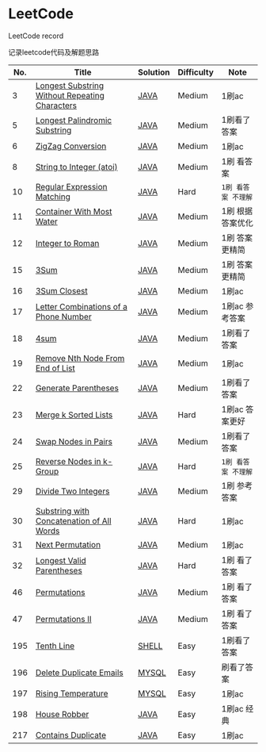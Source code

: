 # LeetCode
LeetCode record

记录leetcode代码及解题思路

|No.|Title|Solution|Difficulty|Note|
|---|---|---|---|---|
|3|[Longest Substring Without Repeating Characters](https://leetcode.com/problems/longest-substring-without-repeating-characters/description/)|[JAVA](https://github.com/Sunmit/LeetCode/blob/master/003.Longest%20Substring%20Without%20Repeating%20Characters/Solution.java)|Medium|1刷ac|
|5|[Longest Palindromic Substring](https://leetcode.com/problems/longest-palindromic-substring/description/)|[JAVA](https://github.com/Sunmit/LeetCode/blob/master/005.Longest%20Palindromic%20Substring/Solution.java)|Medium|1刷看了答案|
|6|[ZigZag Conversion](https://leetcode.com/problems/zigzag-conversion/description/)|[JAVA](https://github.com/Sunmit/LeetCode/blob/master/006.ZigZag%20Conversion/Solution2.java)|Medium|1刷ac|
|8|[String to Integer (atoi)](https://leetcode.com/problems/regular-expression-matching/description/)|[JAVA](https://github.com/Sunmit/LeetCode/blob/master/008.String%20to%20Integer%20-atoi/Solution.java)|Medium|1刷 看答案|
|10|[Regular Expression Matching](https://leetcode.com/problems/string-to-integer-atoi/description/)|[JAVA](https://github.com/Sunmit/LeetCode/blob/master/010.Regular%20Expression%20Matching/Solution.java)|Hard|`1刷 看答案 不理解`|
|11|[Container With Most Water](https://leetcode.com/problems/container-with-most-water/description/)|[JAVA](https://github.com/Sunmit/LeetCode/blob/master/011.Container%20With%20Most%20Water/Solution2.java)|Medium|1刷 根据答案优化|
|12|[Integer to Roman](https://leetcode.com/problems/integer-to-roman/description/)|[JAVA](https://github.com/Sunmit/LeetCode/blob/master/012.Integer%20to%20Roman/Solution.java)|Medium|1刷 答案更精简|
|15|[3Sum](https://leetcode.com/problems/3sum/description/)|[JAVA](https://github.com/Sunmit/LeetCode/blob/master/015.3Sum/Solution.java)|Medium|1刷 答案更精简|
|16|[3Sum Closest](https://leetcode.com/problems/3sum-closest/description/)|[JAVA](https://github.com/Sunmit/LeetCode/blob/master/016.3Sum%20Closest/Solution.java)|Medium|1刷ac|
|17|[Letter Combinations of a Phone Number](https://leetcode.com/problems/letter-combinations-of-a-phone-number/description/)|[JAVA](https://github.com/Sunmit/LeetCode/blob/master/017.Letter%20Combinations%20of%20a%20Phone%20Number/Solution.java)|Medium|1刷ac 参考答案|
|18|[4sum](https://leetcode.com/problems/4sum/)|[JAVA](https://github.com/Sunmit/LeetCode/blob/master/018.4Sum/Solution.java)|Medium|1刷看了答案|
|19|[Remove Nth Node From End of List](https://leetcode.com/problems/remove-nth-node-from-end-of-list/)|[JAVA](https://github.com/Sunmit/LeetCode/blob/master/019.Remove%20Nth%20Node%20From%20End%20of%20List/Solution2.java)|Medium|1刷ac|
|22|[Generate Parentheses](https://leetcode.com/problems/generate-parentheses/)|[JAVA](https://github.com/Sunmit/LeetCode/blob/master/022.Generate%20Parentheses/Solution.java)|Medium|1刷看了答案|
|23|[Merge k Sorted Lists](https://leetcode.com/problems/merge-k-sorted-lists)|[JAVA](https://github.com/Sunmit/LeetCode/blob/master/023.Merge%20k%20Sorted%20Lists/Solution2.java)|Hard|1刷ac 答案更好|
|24|[Swap Nodes in Pairs](https://leetcode.com/problems/swap-nodes-in-pairs)|[JAVA](https://github.com/Sunmit/LeetCode/blob/master/024.Swap%20Nodes%20in%20Pairs/Solution.java)|Medium|1刷看了答案|
|25|[Reverse Nodes in k-Group](https://leetcode.com/problems/reverse-nodes-in-k-group/)|[JAVA](https://github.com/Sunmit/LeetCode/blob/master/025.Reverse%20Nodes%20in%20k-Group/Solution.java)|Hard|`1刷 看答案 不理解`|
|29|[Divide Two Integers](https://leetcode.com/problems/divide-two-integers/)|[JAVA](https://github.com/Sunmit/LeetCode/blob/master/029.Divide%20Two%20Integers/Solution.java)|Medium|1刷 参考答案|
|30|[Substring with Concatenation of All Words](https://leetcode.com/problems/substring-with-concatenation-of-all-words)|[JAVA](https://github.com/Sunmit/LeetCode/blob/master/030.Substring%20with%20Concatenation%20of%20All%20Words/Solution.java)|Hard|1刷ac|
|31|[Next Permutation](https://leetcode.com/problems/next-permutation)|[JAVA](https://github.com/Sunmit/LeetCode/blob/master/031.Next%20Permutation/Solution.java)|Medium|1刷ac|
|32|[Longest Valid Parentheses](https://leetcode.com/problems/longest-valid-parentheses/)|[JAVA](https://github.com/Sunmit/LeetCode/blob/master/032.Longest%20Valid%20Parentheses/Solution.java)|Hard|1刷 看了答案|
|46|[Permutations](https://leetcode.com/problems/permutations/)|[JAVA](https://github.com/Sunmit/LeetCode/blob/master/046.Permutations/Solution.java)|Medium|1刷 看了答案|
|47|[Permutations II](https://leetcode.com/problems/permutations-ii/)|[JAVA](https://github.com/Sunmit/LeetCode/blob/master/047.Permutations%20II/Solution.java)|Medium|1刷 看了答案|
|195|[Tenth Line](https://leetcode.com/problems/tenth-line/description/)|[SHELL](https://github.com/Sunmit/LeetCode/blob/master/195.Tenth%20Line/solution.sh)|Easy|1刷看了答案|
|196|[Delete Duplicate Emails](https://leetcode.com/problems/delete-duplicate-emails/description/)|[MYSQL](https://github.com/Sunmit/LeetCode/tree/master/196.Delete%20Duplicate%20Emails)|Easy|刷看了答案|
|197|[Rising Temperature](https://leetcode.com/problems/rising-temperature/description/)|[MYSQL](https://github.com/Sunmit/LeetCode/blob/master/197.Rising%20Temperature/SQL.sql)|Easy|1刷ac|
|198|[House Robber](https://leetcode.com/problems/house-robber/description/)|[JAVA](https://github.com/Sunmit/LeetCode/blob/master/198.House%20Robber/Solution1.java)|Easy|1刷ac 经典|
|217|[Contains Duplicate](https://leetcode.com/problems/contains-duplicate/description/)|[JAVA](https://github.com/Sunmit/LeetCode/blob/master/217.Contains%20Duplicate/Solution.java)|Easy|1刷ac|


